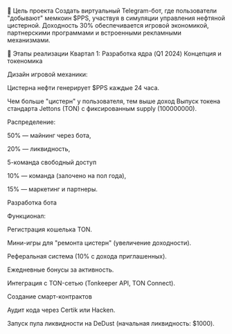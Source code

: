 🎯 Цель проекта
Создать виртуальный Telegram-бот, где пользователи "добывают" мемкоин $PPS, участвуя в симуляции управления нефтяной цистерной. Доходность 30% обеспечивается игровой экономикой, партнерскими программами и встроенными рекламными механизмами.

📅 Этапы реализации
Квартал 1: Разработка ядра (Q1 2024)
Концепция и токеномика

Дизайн игровой механики:

Цистерна нефти генерирует $PPS каждые 24 часа.

Чем больше "цистерн" у пользователя, тем выше доход 
Выпуск токена стандарта Jettons (TON) с фиксированным supply (100000000).

Распределение:

50% — майнинг через бота,

20% — ликвидность,

5-команда свободный доступ 

10% — команда (залочено на пол года),

15% — маркетинг и партнеры.

Разработка бота

Функционал:

Регистрация кошелька TON.

Мини-игры для "ремонта цистерн" (увеличение доходности).

Реферальная система (10% с дохода приглашенных).

Ежедневные бонусы за активность.

Интеграция с TON-сетью (Tonkeeper API, TON Connect).

Создание смарт-контрактов

Аудит кода через Certik или Hacken.

Запуск пула ликвидности на DeDust (начальная ликвидность: $1000).
